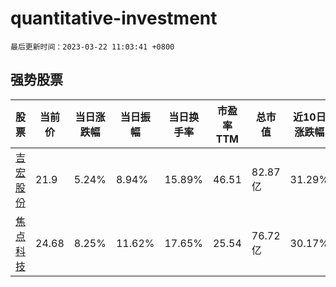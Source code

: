 # quantitative-investment

`最后更新时间：2023-03-22 11:03:41 +0800`

## 强势股票

|股票|当前价|当日涨跌幅|当日振幅|当日换手率|市盈率TTM|总市值|近10日涨跌幅|
|----|----|----|----|----|----|----|----|
|[吉宏股份](https://xueqiu.com/S/SZ002803)|21.9|5.24%|8.94%|15.89%|46.51|82.87亿|31.29%|
|[焦点科技](https://xueqiu.com/S/SZ002315)|24.68|8.25%|11.62%|17.65%|25.54|76.72亿|30.17%|
